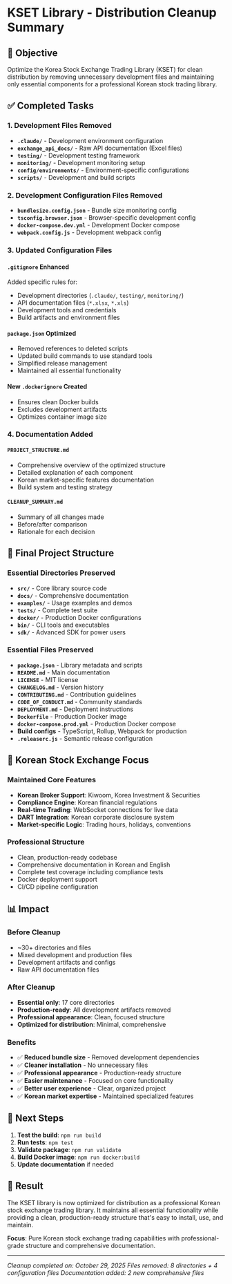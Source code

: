 # KSET Library - Distribution Cleanup Summary

## 🎯 Objective
Optimize the Korea Stock Exchange Trading Library (KSET) for clean distribution by removing unnecessary development files and maintaining only essential components for a professional Korean stock trading library.

## ✅ Completed Tasks

### 1. Development Files Removed
- **`.claude/`** - Development environment configuration
- **`exchange_api_docs/`** - Raw API documentation (Excel files)
- **`testing/`** - Development testing framework
- **`monitoring/`** - Development monitoring setup
- **`config/environments/`** - Environment-specific configurations
- **`scripts/`** - Development and build scripts

### 2. Development Configuration Files Removed
- **`bundlesize.config.json`** - Bundle size monitoring config
- **`tsconfig.browser.json`** - Browser-specific development config
- **`docker-compose.dev.yml`** - Development Docker compose
- **`webpack.config.js`** - Development webpack config

### 3. Updated Configuration Files

#### `.gitignore` Enhanced
Added specific rules for:
- Development directories (`.claude/`, `testing/`, `monitoring/`)
- API documentation files (`*.xlsx`, `*.xls`)
- Development tools and credentials
- Build artifacts and environment files

#### `package.json` Optimized
- Removed references to deleted scripts
- Updated build commands to use standard tools
- Simplified release management
- Maintained all essential functionality

#### New `.dockerignore` Created
- Ensures clean Docker builds
- Excludes development artifacts
- Optimizes container image size

### 4. Documentation Added

#### `PROJECT_STRUCTURE.md`
- Comprehensive overview of the optimized structure
- Detailed explanation of each component
- Korean market-specific features documentation
- Build system and testing strategy

#### `CLEANUP_SUMMARY.md`
- Summary of all changes made
- Before/after comparison
- Rationale for each decision

## 📁 Final Project Structure

### Essential Directories Preserved
- **`src/`** - Core library source code
- **`docs/`** - Comprehensive documentation
- **`examples/`** - Usage examples and demos
- **`tests/`** - Complete test suite
- **`docker/`** - Production Docker configurations
- **`bin/`** - CLI tools and executables
- **`sdk/`** - Advanced SDK for power users

### Essential Files Preserved
- **`package.json`** - Library metadata and scripts
- **`README.md`** - Main documentation
- **`LICENSE`** - MIT license
- **`CHANGELOG.md`** - Version history
- **`CONTRIBUTING.md`** - Contribution guidelines
- **`CODE_OF_CONDUCT.md`** - Community standards
- **`DEPLOYMENT.md`** - Deployment instructions
- **`Dockerfile`** - Production Docker image
- **`docker-compose.prod.yml`** - Production Docker compose
- **Build configs** - TypeScript, Rollup, Webpack for production
- **`.releaserc.js`** - Semantic release configuration

## 🎯 Korean Stock Exchange Focus

### Maintained Core Features
- **Korean Broker Support**: Kiwoom, Korea Investment & Securities
- **Compliance Engine**: Korean financial regulations
- **Real-time Trading**: WebSocket connections for live data
- **DART Integration**: Korean corporate disclosure system
- **Market-specific Logic**: Trading hours, holidays, conventions

### Professional Structure
- Clean, production-ready codebase
- Comprehensive documentation in Korean and English
- Complete test coverage including compliance tests
- Docker deployment support
- CI/CD pipeline configuration

## 📊 Impact

### Before Cleanup
- ~30+ directories and files
- Mixed development and production files
- Development artifacts and configs
- Raw API documentation files

### After Cleanup
- **Essential only**: 17 core directories
- **Production-ready**: All development artifacts removed
- **Professional appearance**: Clean, focused structure
- **Optimized for distribution**: Minimal, comprehensive

### Benefits
- ✅ **Reduced bundle size** - Removed development dependencies
- ✅ **Cleaner installation** - No unnecessary files
- ✅ **Professional appearance** - Production-ready structure
- ✅ **Easier maintenance** - Focused on core functionality
- ✅ **Better user experience** - Clear, organized project
- ✅ **Korean market expertise** - Maintained specialized features

## 🚀 Next Steps

1. **Test the build**: `npm run build`
2. **Run tests**: `npm test`
3. **Validate package**: `npm run validate`
4. **Build Docker image**: `npm run docker:build`
5. **Update documentation** if needed

## 🎉 Result

The KSET library is now optimized for distribution as a professional Korean stock exchange trading library. It maintains all essential functionality while providing a clean, production-ready structure that's easy to install, use, and maintain.

**Focus**: Pure Korean stock exchange trading capabilities with professional-grade structure and comprehensive documentation.

---

*Cleanup completed on: October 29, 2025*
*Files removed: 8 directories + 4 configuration files*
*Documentation added: 2 new comprehensive files*